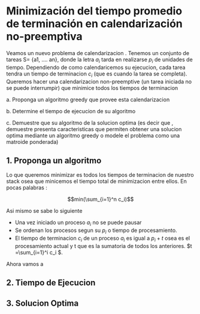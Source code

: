 # Minimización del tiempo promedio de terminación en calendarización no-preemptiva

Veamos un nuevo problema de calendarizacion . Tenemos un conjunto de tareas S= {a1, .... an}, donde la letra $a_i$ tarda en realizarse $p_i$ de unidades de tiempo. Dependiendo de como calendaricemos su ejecucion, cada tarea tendra un tiempo de terminacion $c_i$ (que es cuando la tarea se completa). Queremos hacer una calendarizacion non-preemptive (un tarea iniciada no se puede interrumpir) que minimice todos los tiempos de terminacion

a. Proponga un algoritmo greedy que provee esta calendarizacion

b. Determine el tiempo de ejecucion de su algoritmo

c. Demuestre que su algoritmo de la solucion optima (es decir que , demuestre presenta caracteristicas que permiten obtener una solucion optima mediante un algoritmo greedy o modele el problema como una matroide ponderada)

## 1. Proponga un algoritmo

Lo que queremos minimizar es todos los tiempos de terminacion de nuestro stack osea que minicemos el tiempo total de minimizacion entre ellos. En pocas palabras :

$$min(\sum_{i=1}^n c_i)$$

Asi mismo se sabe lo siguiente

- Una vez iniciado un proceso $a_i$ no se puede pausar
- Se ordenan los procesos segun su $p_i$ o tiempo de procesamiento. 
- El tiempo de terminacion $c_i$ de un proceso $a_i$ es igual a $p_i + t$ osea es el procesamiento actual y t que es la sumatoria de todos los anteriores. $t =\sum_{i=1}^i c_i $.

Ahora vamos a 


## 2. Tiempo de Ejecucion

## 3. Solucion Optima